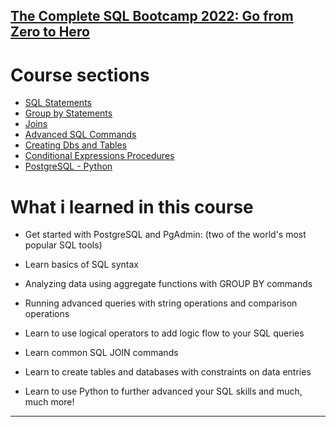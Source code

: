 ## [The Complete SQL Bootcamp 2022: Go from Zero to Hero](https://www.udemy.com/course/the-complete-sql-bootcamp/)

# Course sections
- [SQL Statements](SQL-Statements)
- [Group by Statements](GROUP-By-Statements)
- [Joins](Joins)
- [Advanced SQL Commands](Advanced-SQL-Commands)
- [Creating Dbs and Tables](Creating-DB-Tables)
- [Conditional Expressions Procedures](Conditional-Expressions-Procedures)
- [PostgreSQL - Python](PostgreSQL-Python)

# What i learned in this course
- Get started with PostgreSQL and PgAdmin: (two of the world's most popular SQL tools)

- Learn basics of SQL syntax

- Analyzing data using aggregate functions with GROUP BY commands

- Running advanced queries with string operations and comparison operations

- Learn to use logical operators to add logic flow to your SQL queries

- Learn common SQL JOIN commands

- Learn to create tables and databases with constraints on data entries

- Learn to use Python to further advanced your SQL skills and much, much more!
---